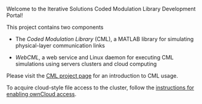Welcome to the Iterative Solutions Coded Modulation Library Development Portal!

This project contains two components

  * The _Coded Modulation Library_ (CML), a MATLAB library for simulating physical-layer communication links

  * _WebCML_, a web service and Linux daemon for executing CML simulations using servers clusters and cloud computing

Please visit the [CML project page](Cml.md)  for an introduction to CML usage.


To acquire cloud-style file access to the cluster, follow the [instructions for enabling ownCloud access](cloudstorage_setup.md).